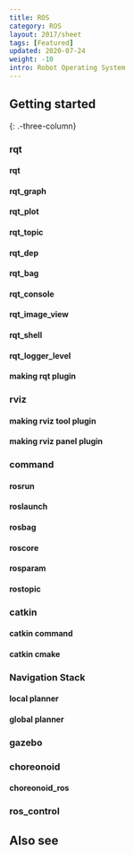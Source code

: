 ```yaml
---
title: ROS
category: ROS
layout: 2017/sheet
tags: [Featured]
updated: 2020-07-24
weight: -10
intro: Robot Operating System
---
```


Getting started
---------------
{: .-three-column}

### rqt
#### rqt
#### rqt_graph
#### rqt_plot
#### rqt_topic
#### rqt_dep
#### rqt_bag
#### rqt_console
#### rqt_image_view
#### rqt_shell
#### rqt_logger_level
#### making rqt plugin

### rviz
#### making rviz tool plugin
#### making rviz panel plugin


### command
#### rosrun
#### roslaunch
#### rosbag
#### roscore
#### rosparam
#### rostopic

### catkin
#### catkin command

<!-- | Shortcut     | Description               |
| ---          | ---                       |
| `b` _/_ `w`  | Previous/next word        |
| `ge` _/_ `e` | Previous/next end of word |
{: .-shortcuts} -->

#### catkin cmake

<!-- | Shortcut     | Description                        |
| ---          | ---                                |
| `0` _(zero)_ | Start of line                      |
| `^`          | Start of line _(after whitespace)_ |
| `$`          | End of line                        |
{: .-shortcuts} -->
### Navigation Stack

#### local planner

<!-- | `fc`  | Go forward to character `c`  |
| `Fc`  | Go backward to character `c` |
{: .-shortcuts} -->

#### global planner
### gazebo

### choreonoid
#### choreonoid_ros

### ros_control

Also see
--------

<!-- - [Vim cheatsheet](https://vim.rtorr.com/) _(vim.rotrr.com)_
- [Vim documentation](http://vimdoc.sourceforge.net/htmldoc/) _(vimdoc.sourceforge.net)_
- [Interactive Vim tutorial](http://openvim.com/) _(openvim.com)_ -->
